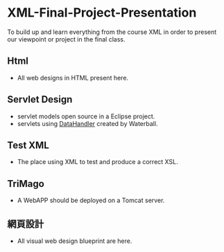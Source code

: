 # XML-Final-Project-Presentation
To build up and learn everything from the course XML in order to present our viewpoint or project in the final class.

## Html
- All web designs in HTML present here.

## Servlet Design 
- servlet models open source in a Eclipse project.
- servlets using  [DataHandler](https://github.com/Johnny850807/DataHandler) created by Waterball.

## Test XML 
- The place using XML to test and produce a correct XSL.

## TriMago 
- A WebAPP should be deployed on a Tomcat server.

## 網頁設計 
- All visual web design blueprint are here.

